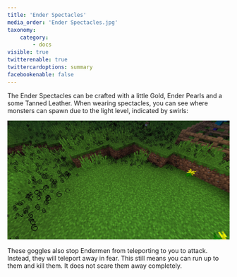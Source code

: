 ```yaml
---
title: 'Ender Spectacles'
media_order: 'Ender Spectacles.jpg'
taxonomy:
    category:
        - docs
visible: true
twitterenable: true
twittercardoptions: summary
facebookenable: false
---
```


The Ender Spectacles can be crafted with a little Gold, Ender Pearls and a some Tanned Leather. When wearing spectacles, you can see where monsters can spawn due to the light level, indicated by swirls:

![](Ender%20Spectacles.jpg)

These goggles also stop Endermen from teleporting to you to attack. Instead, they will teleport away in fear. This still means you can run up to them and kill them. It does not scare them away completely.
